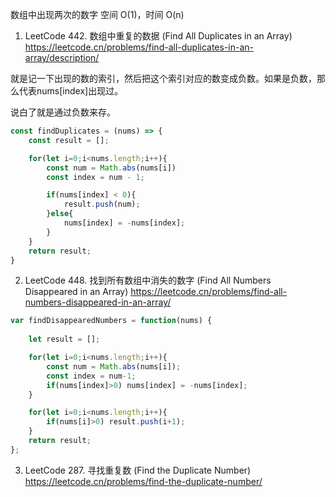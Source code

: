 

数组中出现两次的数字 空间 O(1)，时间 O(n)

1. LeetCode 442. 数组中重复的数据 (Find All Duplicates in an Array) https://leetcode.cn/problems/find-all-duplicates-in-an-array/description/

就是记一下出现的数的索引，然后把这个索引对应的数变成负数。如果是负数，那么代表nums[index]出现过。

说白了就是通过负数来存。

```js
const findDuplicates = (nums) => {
    const result = [];

    for(let i=0;i<nums.length;i++){
        const num = Math.abs(nums[i])
        const index = num - 1;

        if(nums[index] < 0){
            result.push(num);
        }else{
            nums[index] = -nums[index];
        }
    }
    return result;
}
```

2. LeetCode 448. 找到所有数组中消失的数字 (Find All Numbers Disappeared in an Array)
https://leetcode.cn/problems/find-all-numbers-disappeared-in-an-array/

```js
var findDisappearedNumbers = function(nums) {
    
    let result = [];

    for(let i=0;i<nums.length;i++){
        const num = Math.abs(nums[i]);
        const index = num-1;
        if(nums[index]>0) nums[index] = -nums[index];
    }

    for(let i=0;i<nums.length;i++){
        if(nums[i]>0) result.push(i+1);
    }
    return result;
};
```

3. LeetCode 287. 寻找重复数 (Find the Duplicate Number)
https://leetcode.cn/problems/find-the-duplicate-number/

